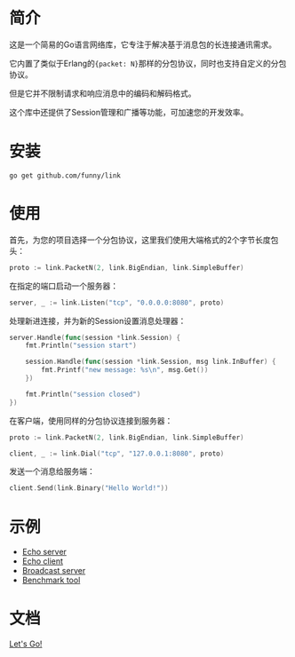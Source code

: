 简介
====

这是一个简易的Go语言网络库，它专注于解决基于消息包的长连接通讯需求。

它内置了类似于Erlang的`{packet: N}`那样的分包协议，同时也支持自定义的分包协议。

但是它并不限制请求和响应消息中的编码和解码格式。

这个库中还提供了Session管理和广播等功能，可加速您的开发效率。

安装
====

```
go get github.com/funny/link
```

使用
====

首先，为您的项目选择一个分包协议，这里我们使用大端格式的2个字节长度包头：

```go
proto := link.PacketN(2, link.BigEndian, link.SimpleBuffer)
```

在指定的端口启动一个服务器：

```go
server, _ := link.Listen("tcp", "0.0.0.0:8080", proto)
```

处理新进连接，并为新的Session设置消息处理器：

```go
server.Handle(func(session *link.Session) {
	fmt.Println("session start")

	session.Handle(func(session *link.Session, msg link.InBuffer) {
		fmt.Printf("new message: %s\n", msg.Get())
	})

	fmt.Println("session closed")
})
```

在客户端，使用同样的分包协议连接到服务器：

```go
proto := link.PacketN(2, link.BigEndian, link.SimpleBuffer)

client, _ := link.Dial("tcp", "127.0.0.1:8080", proto)
```

发送一个消息给服务端：

```go
client.Send(link.Binary("Hello World!"))
```

示例
====

* [Echo server](https://github.com/funny/link/blob/master/examples/echo_server/main.go)
* [Echo client](https://github.com/funny/link/blob/master/examples/echo_client/main.go)
* [Broadcast server](https://github.com/funny/link/blob/master/examples/broadcast/main.go)
* [Benchmark tool](https://github.com/funny/link/blob/master/examples/benchmark/main.go)

文档
====

[Let's Go!](http://godoc.org/github.com/funny/link)
